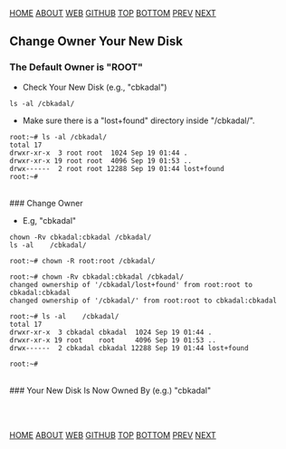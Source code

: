 ---
---

[HOME](index.md)
[ABOUT](README.md)
[WEB](https://osp4diss.vlsm.org/)
[GITHUB](/https://github.com/os2xx/osp4diss)
[TOP](#)
[BOTTOM](#endofpage)
[PREV](W03-03.md)
[NEXT](W03-05.md)

## Change Owner Your New Disk

### The Default Owner is "ROOT"

* Check Your New Disk (e.g., "cbkadal")

```
ls -al /cbkadal/

```

* Make sure there is a "lost+found" directory inside "/cbkadal/".

```
root:~# ls -al /cbkadal/
total 17
drwxr-xr-x  3 root root  1024 Sep 19 01:44 .
drwxr-xr-x 19 root root  4096 Sep 19 01:53 ..
drwx------  2 root root 12288 Sep 19 01:44 lost+found
root:~# 

```

<br>
### Change Owner

* E.g, "cbkadal"

```
chown -Rv cbkadal:cbkadal /cbkadal/
ls -al    /cbkadal/

```

```
root:~# chown -R root:root /cbkadal/

root:~# chown -Rv cbkadal:cbkadal /cbkadal/
changed ownership of '/cbkadal/lost+found' from root:root to cbkadal:cbkadal
changed ownership of '/cbkadal/' from root:root to cbkadal:cbkadal

root:~# ls -al    /cbkadal/
total 17
drwxr-xr-x  3 cbkadal cbkadal  1024 Sep 19 01:44 .
drwxr-xr-x 19 root    root     4096 Sep 19 01:53 ..
drwx------  2 cbkadal cbkadal 12288 Sep 19 01:44 lost+found

root:~# 

```

<br>
### Your New Disk Is Now Owned By (e.g.) "cbkadal"

<br id="endofpage"><br>

[HOME](index.md)
[ABOUT](README.md)
[WEB](https://osp4diss.vlsm.org/)
[GITHUB](/https://github.com/os2xx/osp4diss)
[TOP](#)
[BOTTOM](#endofpage)
[PREV](W03-03.md)
[NEXT](W03-05.md)
<br>

